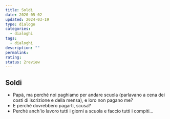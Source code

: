 ```yaml
---
title: Soldi
date: 2020-05-02
updated: 2024-03-19
type: dialogo
categories:
  - dialoghi
tags:
  - dialoghi
description: ""
permalink: 
rating: 
status: 2review
---
```

## Soldi

- Papà, ma perché noi paghiamo per andare scuola (parlavano a cena dei costi di iscrizione e della mensa), e loro non pagano me?
- E perché dovrebbero pagarti, scusa?
- Perché anch'io lavoro tutti i giorni a scuola e faccio tutti i compiti...

